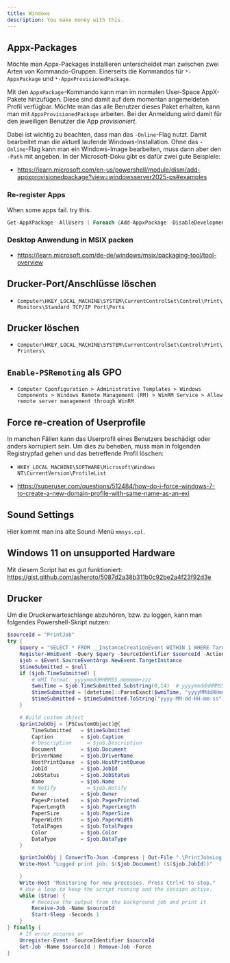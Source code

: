 ```yaml
---
title: Windows
description: You make money with this.
---
```


## Appx-Packages
Möchte man Appx-Packages installieren unterscheidet man zwischen zwei Arten von Kommando-Gruppen.
Einerseits die Kommandos für `*-AppxPackage` und `*-AppxProvisionedPackage`.

Mit den `AppxPackage`-Kommando kann man im normalen User-Space AppX-Pakete hinzufügen. Diese sind damit auf dem momentan angemeldeten Profil verfügbar.
Möchte man das alle Benutzer dieses Paket erhalten, kann man mit `AppxProvisionedPackage` arbeiten. Bei der Anmeldung wird damit für den jeweiligen Benutzer die App _provisioniert_.

Dabei ist wichtig zu beachten, dass man das `-Online`-Flag nutzt. Damit bearbeitet man die aktuell laufende Windows-Installation. Ohne das `-Online`-Flag kann man ein Windows-Image bearbeiten, muss dann aber den `-Path` mit angeben.
In der Microsoft-Doku gibt es dafür zwei gute Beispiele:

- https://learn.microsoft.com/en-us/powershell/module/dism/add-appxprovisionedpackage?view=windowsserver2025-ps#examples

### Re-register Apps
When some apps fail. try this.
```powershell
Get-AppXPackage -AllUsers | Foreach {Add-AppxPackage -DisableDevelopmentMode -Register "$($_.InstallLocation)\AppXManifest.xml"}
```

### Desktop Anwendung in MSIX packen

- https://learn.microsoft.com/de-de/windows/msix/packaging-tool/tool-overview

## Drucker-Port/Anschlüsse löschen

- `Computer\HKEY_LOCAL_MACHINE\SYSTEM\CurrentControlSet\Control\Print\Monitors\Standard TCP/IP Port\Ports`

## Drucker löschen

- `Computer\HKEY_LOCAL_MACHINE\SYSTEM\CurrentControlSet\Control\Print\Printers\`

## `Enable-PSRemoting` als GPO

- `Computer Cponfiguration > Administrative Templates > Windows Components > Windows Remote Management (RM) > WinRM Service > Allow remote server management through WinRM`

## Force re-creation of Userprofile
In manchen Fällen kann das Userprofil eines Benutzers beschädigt oder anders korrupiert sein.
Um dies zu beheben, muss man in folgenden Registrypfad gehen und das betreffende Profil löschen:

- `HKEY_LOCAL_MACHINE\SOFTWARE\Microsoft\Windows NT\CurrentVersion\ProfileList`

- https://superuser.com/questions/512484/how-do-i-force-windows-7-to-create-a-new-domain-profile-with-same-name-as-an-exi

## Sound Settings

Hier kommt man ins alte Sound-Menü `mmsys.cpl`.

## Windows 11 on unsupported Hardware
Mit diesem Script hat es gut funktioniert: https://gist.github.com/asheroto/5087d2a38b311b0c92be2a4f23f92d3e

## Drucker
Um die Druckerwarteschlange abzuhören, bzw. zu loggen, kann man folgendes Powershell-Skript nutzen:
```powershell
$sourceId = "PrintJob"
try {
    $query = "SELECT * FROM __InstanceCreationEvent WITHIN 1 WHERE TargetInstance ISA 'Win32_PrintJob'"
    Register-WmiEvent -Query $query -SourceIdentifier $sourceId -Action {
	$job = $Event.SourceEventArgs.NewEvent.TargetInstance
    $timeSubmitted = $null
    if ($job.TimeSubmitted) {
        # WMI format: yyyymmddHHMMSS.mmmmmm+zzz
        $wmiTime = $job.TimeSubmitted.Substring(0,14)  # yyyymmddHHMMSS
        $timeSubmitted = [datetime]::ParseExact($wmiTime, "yyyyMMddHHmmss", $null)
        $timeSubmitted = $timeSubmitted.ToString("yyyy-MM-dd-HH-mm-ss")
    }

    # Build custom object
    $printJobObj = [PSCustomObject]@{
        TimeSubmitted   = $timeSubmitted
        Caption         = $job.Caption        
        # Description     = $job.Description
        Document        = $job.Document
        DriverName      = $job.DriverName
        HostPrintQueue  = $job.HostPrintQueue
        JobId           = $job.JobId
        JobStatus       = $job.JobStatus
        Name            = $job.Name
        # Notify          = $job.Notify
        Owner           = $job.Owner
        PagesPrinted    = $job.PagesPrinted
        PaperLength     = $job.PaperLength
        PaperSize       = $job.PaperSize
        PaperWidth      = $job.PaperWidth
        TotalPages      = $job.TotalPages
        Color           = $job.Color
        DataType        = $job.DataType
    }

    $printJobObj | ConvertTo-Json -Compress | Out-File ".\PrintJobsLog.json" -Append
    Write-Host "Logged print job: $($job.Document) ($($job.JobId))"

    }
    Write-Host "Monitoring for new processes. Press Ctrl+C to stop."
    # Use a loop to keep the script running and the session active.
    while ($true) {
        # Receive the output from the background job and print it
        Receive-Job -Name $sourceId
        Start-Sleep -Seconds 1
    }
} finally {
    # If error occures or 
    Unregister-Event -SourceIdentifier $sourceId
    Get-Job -Name $sourceId | Remove-Job -Force
}

```
